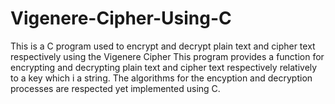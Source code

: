 # Vigenere-Cipher-Using-C
This is a C program used to encrypt and decrypt plain text and cipher text respectively using the Vigenere Cipher
This program provides a function for encrypting and decrypting plain text and cipher text respectively relatively to a key which i a string.
The algorithms for the encyption and decryption processes are respected yet implemented using C.
